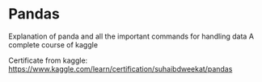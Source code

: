 # Pandas
Explanation of panda and all the important commands for handling data A complete course of kaggle

Certificate from kaggle:
https://www.kaggle.com/learn/certification/suhaibdweekat/pandas
